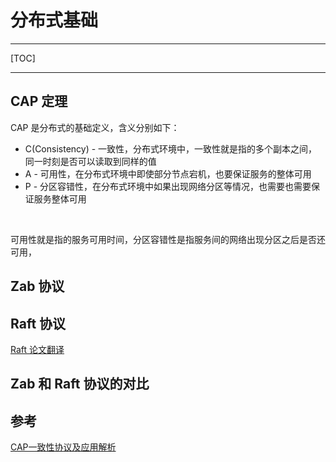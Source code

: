 # 分布式基础

---

[TOC]

---



## CAP 定理

CAP 是分布式的基础定义，含义分别如下：

- C(Consistency) - 一致性，分布式环境中，一致性就是指的多个副本之间，同一时刻是否可以读取到同样的值
- A - 可用性，在分布式环境中即使部分节点宕机，也要保证服务的整体可用
- P - 分区容错性，在分布式环境中如果出现网络分区等情况，也需要也需要保证服务整体可用

<br>

可用性就是指的服务可用时间，分区容错性是指服务间的网络出现分区之后是否还可用，







## Zab 协议



## Raft 协议



[Raft 论文翻译](./raft/zraft-zh_cn.md)

## Zab 和 Raft 协议的对比







## 参考

[CAP一致性协议及应用解析](https://tech.youzan.com/cap-coherence-protocol-and-application-analysis/)